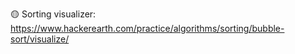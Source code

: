 🟡 Sorting visualizer: https://www.hackerearth.com/practice/algorithms/sorting/bubble-sort/visualize/  </br>
